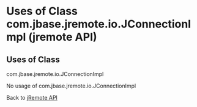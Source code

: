 # Uses of Class com.jbase.jremote.io.JConnectionImpl (jremote API)

<PageHeader />

## Uses of Class
com.jbase.jremote.io.JConnectionImpl

No usage of com.jbase.jremote.io.JConnectionImpl

Back to [jRemote API](../../../../jremote-api/README.md)



  
<PageFooter />
